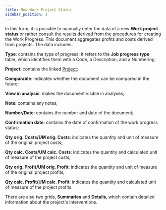 ```yaml
---
title: New Work Project Status
sidebar_position: 1
---
```


In this form, it is possible to manually enter the data of a new **Work project status** or rather consult the results derived from the procedures for creating the Work Progress. This document aggregates profits and costs derived from projects. The data includes:

**Type**: contains the type of progress; it refers to the **Job progress type** table, which identifies them with a Code, a Description, and a Numbering;

**Project**: contains the linked [Project](/docs/project-management/projects/search-projects-intro/);

**Comparable**: indicates whether the document can be compared in the future;

**View in analysis**: makes the document visible in analyses;

**Note**: contains any notes;

**Number/Date**: contains the number and date of the document;

**Confirmation date**: contains the date of confirmation of the work progress status;

**Qty orig. Costs/UM orig. Costs**: indicates the quantity and unit of measure of the original project costs;

**Qty calc. Costs/UM calc. Costs**: indicates the quantity and calculated unit of measure of the project costs;

**Qty orig. Profit/UM orig. Profit**: indicates the quantity and unit of measure of the original project profits;

**Qty calc. Profit/UM calc. Profit**: indicates the quantity and calculated unit of measure of the project profits.

There are also two grids, **Summaries** and **Details**, which contain detailed information about the project's interventions.